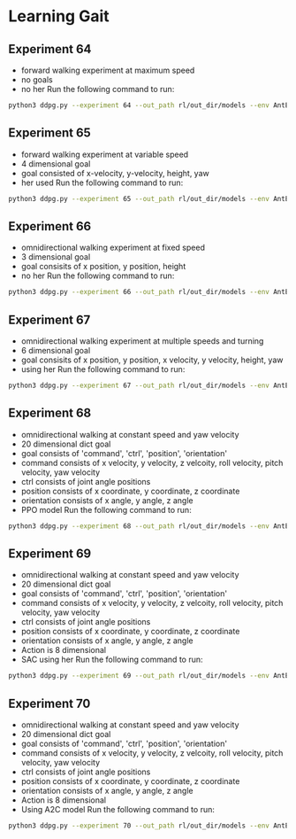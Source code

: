 # Learning Gait
## Experiment 64
- forward walking experiment at maximum speed
- no goals
- no her
Run the following command to run:
```bash
python3 ddpg.py --experiment 64 --out_path rl/out_dir/models --env AntEnv --env_version 0
```
## Experiment 65
- forward walking experiment at variable speed
- 4 dimensional goal
- goal consisted of x-velocity, y-velocity, height, yaw
- her used
Run the following command to run:
```bash
python3 ddpg.py --experiment 65 --out_path rl/out_dir/models --env AntEnv --env_version 1 --her
```

## Experiment 66
- omnidirectional walking experiment at fixed speed
- 3 dimensional goal
- goal consisits of x position, y position, height
- no her
Run the following command to run:
```bash
python3 ddpg.py --experiment 66 --out_path rl/out_dir/models --env AntEnv --env_version 2
```

## Experiment 67
- omnidirectional walking experiment at multiple speeds and turning
- 6 dimensional goal
- goal consisits of x position, y position, x velocity, y velocity, height, yaw
- using her
Run the following command to run:
```bash
python3 ddpg.py --experiment 67 --out_path rl/out_dir/models --env AntEnv --env_version 3 --her
```

## Experiment 68
- omnidirectional walking at constant speed and yaw velocity
- 20 dimensional dict goal
- goal consists of 'command', 'ctrl', 'position', 'orientation'
- command consists of x velocity, y velocity, z velcoity, roll velocity, pitch velocity, yaw velocity
- ctrl consists of joint angle positions
- position consists of x coordinate, y coordinate, z coordinate
- orientation consists of x angle, y angle, z angle
- PPO model
Run the following command to run:
```bash
python3 ddpg.py --experiment 68 --out_path rl/out_dir/models --env AntEnv --env_version 5 --ppo
```

## Experiment 69
- omnidirectional walking at constant speed and yaw velocity
- 20 dimensional dict goal
- goal consists of 'command', 'ctrl', 'position', 'orientation'
- command consists of x velocity, y velocity, z velcoity, roll velocity, pitch velocity, yaw velocity
- ctrl consists of joint angle positions
- position consists of x coordinate, y coordinate, z coordinate
- orientation consists of x angle, y angle, z angle
- Action is 8 dimensional
- SAC using her
Run the following command to run:
```bash
python3 ddpg.py --experiment 69 --out_path rl/out_dir/models --env AntEnv --env_version 5 --her --sac
```

## Experiment 70
- omnidirectional walking at constant speed and yaw velocity
- 20 dimensional dict goal
- goal consists of 'command', 'ctrl', 'position', 'orientation'
- command consists of x velocity, y velocity, z velcoity, roll velocity, pitch velocity, yaw velocity
- ctrl consists of joint angle positions
- position consists of x coordinate, y coordinate, z coordinate
- orientation consists of x angle, y angle, z angle
- Action is 8 dimensional
- Using A2C model
Run the following command to run:
```bash
python3 ddpg.py --experiment 70 --out_path rl/out_dir/models --env AntEnv --env_version 5 --a2c
```
